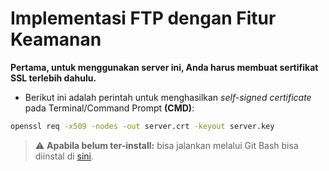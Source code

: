 # Implementasi FTP dengan Fitur Keamanan

**Pertama, untuk menggunakan server ini, Anda harus membuat sertifikat SSL terlebih dahulu.**
- Berikut ini adalah perintah untuk menghasilkan _self-signed certificate_ pada Terminal/Command Prompt **(CMD)**:

```sh
openssl req -x509 -nodes -out server.crt -keyout server.key
```
> :warning: **Apabila belum ter-install:** bisa jalankan melalui Git Bash bisa diinstal di [sini](https://git-scm.com/download/win).
